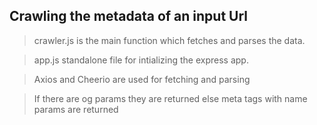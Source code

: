 ## Crawling the metadata of an input Url

> crawler.js is the main function which fetches and parses the data.

> app.js standalone file for intializing the express app.

> Axios and Cheerio are used for fetching and parsing

> If there are og params they are returned else meta tags with name params are returned
